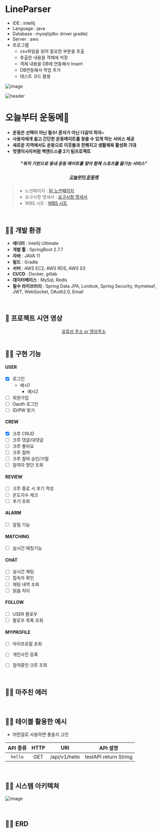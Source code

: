 

# LineParser


* IDE : intellij
* Language : java
* Database : mysql(jdbc driver gradle)
* Server : aws
* 프로그램
    * csv파일을 읽어 필요한 부분을 추출
    * 추출한 내용을 객체에 저장
    * 객체 내용을 DB에 연동해서 Insert
    * DB연동해서 작업 추가 
    * 테스트 코드 활용
    
![image](https://user-images.githubusercontent.com/49141751/209630586-be6fa917-368e-45c0-9a3b-d0713e9ace80.png)


![header](https://capsule-render.vercel.app/api?type=waving&color=gradient&height=300&section=header&text=오늘부터%20운동메💪&fontSize=70)

# 오늘부터 운동메💪
* **운동은 선택이 아닌 필수! 혼자가 아닌 다같이 하자~**
* **사용자에게 쉽고 간단한 운동메이트를 찾을 수 있게 하는 서비스 제공**
* **새로운 지역에서도 운동으로 이웃들과 친해지고 생활체육 활성화 기대**
* **멋쟁이사자처럼 백엔드스쿨 2기 팀프로젝트**

##### <div align = "center"> "위치 기반으로 동네 운동 메이트를 찾아 함께 스포츠를 즐기는 서비스" </div>
##### <div align = "center"> <a href="naver.com">오늘부터 운동메</a> </div>


> * 노션페이지 : <a href="https://www.notion.so/b8ea6992ef3b4cc4896edf2079378234">팀 노션페이지</a>
> * 요구사항 명세서 : <a href="https://www.notion.so/b8ea6992ef3b4cc4896edf2079378234">요구사항 명세서</a>
> * WBS 시트 : <a href="https://docs.google.com/spreadsheets/d/1NuQwSfQaIN8C239ZupzHOgX0bKoQoHQWYkoj8PyC1Ps/edit?usp=sharing">WBS 시트</a>
<br>


## 🏋️‍♀️ 개발 환경

* **에디터** : Intellij Ultimate
* **개발 툴** : SpringBoot 2.7.7
* **자바** : JAVA 11
* **빌드** : Gradle
* **서버** : AWS EC2, AWS RDS, AWS S3
* **CI/CD** : Docker, gitlab
* **데이터베이스** : MySql, Redis
* **필수 라이브러리** : Spring Data JPA, Lombok, Spring Security, thymeleaf, JWT, WebSocket, OAuth2.0, Email


<br>

## 🤾‍ 프로젝트 시연 영상

<div align="center"><a href="">유튜브 주소 or 영상주소<a></div>

<br>

## 🏄‍♂️ 구현 기능

#### USER 

- [x] 로그인
   * 예시1
      * 예시2
- [ ] 회원가입
- [ ] Oauth 로그인
- [ ] ID/PW 찾기

#### CREW

- [x] 크루 CRUD
- [ ] 크루 댓글/대댓글
- [ ] 크루 좋아요
- [ ] 크루 참여
- [ ] 크루 참여 승인/거절
- [ ] 참여자 명단 조회

#### REVIEW

- [ ] 크루 종료 시 후기 작성
- [ ] 온도지수 체크
- [ ] 후기 조회

#### ALARM

- [ ] 알림 기능

#### MATCHING

- [ ] 실시간 매칭기능

#### CHAT

- [ ] 실시간 채팅
- [ ] 접속자 확인
- [ ] 채팅 내역 조회
- [ ] 읽음 처리

#### FOLLOW

- [ ] USER 팔로우
- [ ] 팔로우 목록 조회

#### MYPROFILE

- [ ] 마이프로필 조회
- [ ] 개인사진 등록
- [ ] 참여중인 크루 조회


<br>
   
## 👩‍🦯 마주친 에러
   
   <br>
   
## 🏌️‍♂️ 테이블 활용한 예시

   * 어떤걸로 사용하면 좋을지 고민 

|API 종류|HTTP|URI|API 설명|
|:-----:|:------------------:|:-----------------------------:|:-----------------------------:|
| `hello` | GET | /api/v1/hello | testAPI return String |


<br>

## 🚴‍♀️ 시스템 아키텍쳐
![image](https://user-images.githubusercontent.com/49141751/218945679-0d0e1bb6-0655-4313-80e5-9e264bafa0c7.png)

<br>

## 🤸‍♀️ ERD


